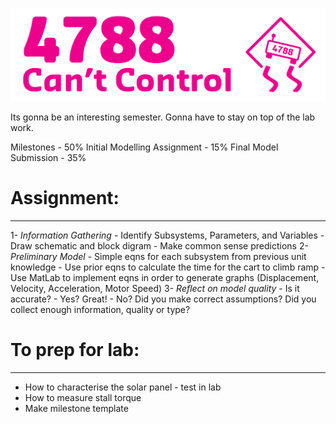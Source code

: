 
![4788](./LongLogo.png)
 
Its gonna be an interesting semester. Gonna have to stay on top of the lab work.

Milestones - 50%
Initial Modelling Assignment - 15%
Final Model Submission - 35%

# Assignment:
---
1- *Information Gathering* 
	- Identify Subsystems, Parameters, and Variables
	- Draw schematic and block digram
	- Make common sense predictions
2- *Preliminary Model*
	- Simple eqns for each subsystem from previous unit knowledge
	- Use prior eqns to calculate the time for the cart to climb ramp
	- Use MatLab to implement eqns in order to generate graphs (Displacement, Velocity, Acceleration, Motor Speed)
3- *Reflect on model quality*
	- Is it accurate? 
		- Yes? Great!
		- No? Did you make correct assumptions? Did you collect enough information, quality or type?

# To prep for lab:
---
- How to characterise the solar panel - test in lab
- How to measure stall torque
- Make milestone template
